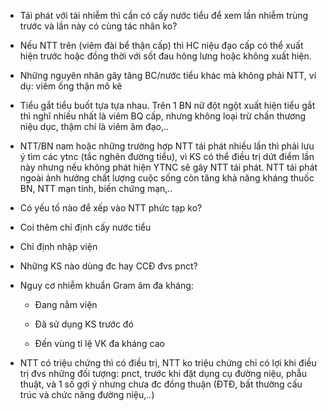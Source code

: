 - Tái phát với tái nhiễm thì cần có cấy nước tiểu để xem lần nhiễm trùng trước và lần này có cùng tác nhân ko?  
- Nếu NTT trên (viêm đài bể thận cấp) thì HC niệu đạo cấp có thể xuất hiện trước hoặc đồng thời với sốt đau hông lưng hoặc không xuất hiện.  
- Những nguyên nhân gây tăng BC/nước tiểu khác mà không phải NTT, ví dụ: viêm ống thận mô kẽ  
- Tiểu gắt tiểu buốt tựa tựa nhau. Trên 1 BN nữ đột ngột xuất hiện tiểu gắt thì nghĩ nhiều nhất là viêm BQ cấp, nhưng không loại trừ chấn thương niệu dục, thậm chí là viêm âm đạo,..  
- NTT/BN nam hoặc những trường hợp NTT tái phát nhiều lần thì phải lưu ý tìm các ytnc (tắc nghẽn đường tiểu), vì KS có thể điều trị dứt điểm lần này nhưng nếu không phát hiện YTNC sẽ gây NTT tái phát. NTT tái phát ngoài ảnh hưởng chất lượng cuộc sống còn tăng khả năng kháng thuốc BN, NTT mạn tính, biến chứng mạn,..  
- Có yếu tố nào để xếp vào NTT phức tạp ko?  
- Coi thêm chỉ định cấy nước tiểu  
- Chỉ định nhập viện  
- Những KS nào dùng đc hay CCĐ đvs pnct?  
- Nguy cơ nhiễm khuẩn Gram âm đa kháng:  
	- Đang nằm viện  
	- Đã sử dụng KS trước đó  
	- Đến vùng tỉ lệ VK đa kháng cao  
- NTT có triệu chứng thì có điều trị, NTT ko triệu chứng chỉ có lợi khi điều trị đvs những đối tượng: pnct, trước khi đặt dụng cụ đường niệu, phẫu thuật, và 1 số gợi ý nhưng chưa đc đồng thuận (ĐTĐ, bất thường cấu trúc và chức năng đường niệu,..)